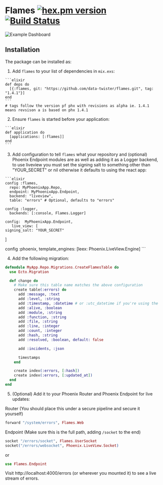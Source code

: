 # Flames [![hex.pm version](https://img.shields.io/hexpm/v/flames.svg)](https://hex.pm/packages/flames) [![Build Status](https://travis-ci.org/data-twister/flames.svg?branch=master)](https://travis-ci.org/data-twister/flames)

![Example Dashboard](example.png)

## Installation

The package can be installed as:

  1. Add `flames` to your list of dependencies in `mix.exs`:

    ```elixir
    def deps do
      [{:flames, git: "https://github.com/data-twister/flames.git", tag: "1.4.1"}]
    end
    ```
    # tags follow the version pf phx with revisions as alpha ie. 1.4.1 means revsison a is based on phx 1.4.1

  2. Ensure `flames` is started before your application:

    ```elixir
    def application do
      [applications: [:flames]]
    end
    ```

  3. Add configuration to tell `flames` what your repository and (optional) Phoenix Endpoint modules are as well as adding it as a Logger backend, to use liveview you must set the signing salt to something other than "YOUR_SECRET" or nil otherwise it defaults to using the react app:

    ```elixir
    config :flames,
      repo: MyPhoenixApp.Repo,
      endpoint: MyPhoenixApp.Endpoint,
      backend: "liveview",
      table: "errors" # Optional, defaults to "errors"

    config :logger,
      backends: [:console, Flames.Logger]

    config:  MyPhoenixApp.Endpoint,
       live_view: [
    signing_salt: "YOUR_SECRET"
  ]

  config :phoenix,
  template_engines: [leex: Phoenix.LiveView.Engine]
    ```

  4. Add the following migration:

  ```elixir
  defmodule MyApp.Repo.Migrations.CreateFlamesTable do
    use Ecto.Migration

    def change do
      # Make sure this table name matches the above configuration
      create table(:errors) do
        add :message, :text
        add :level, :string
        add :timestamp, :datetime # or :utc_datetime if you're using the latest ecto
        add :alive, :boolean
        add :module, :string
        add :function, :string
        add :file, :string
        add :line, :integer
        add :count, :integer
        add :hash, :string
        add :resolved, :boolean, default: false

        add :incidents, :json

        timestamps
      end

      create index(:errors, [:hash])
      create index(:errors, [:updated_at])
    end
  end
  ```

  5. (Optional) Add it to your Phoenix Router and Phoenix Endpoint for live updates:

  Router (You should place this under a secure pipeline and secure it yourself)
  ```elixir
  forward "/system/errors", Flames.Web
  ```

  Endpoint (Make sure this is the full path, adding `/socket` to the end)
  ```elixir
  socket "/errors/socket", Flames.UserSocket
  socket("/errors/websocket", Phoenix.LiveView.Socket)
  ```
or
  ```elixir
 use Flames.Endpoint
  ```

  Visit http://localhost:4000/errors (or wherever you mounted it) to see a live stream of errors.
